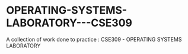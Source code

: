 # OPERATING-SYSTEMS-LABORATORY---CSE309
A collection of work done to practice : CSE309 - OPERATING SYSTEMS LABORATORY
